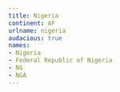 ```yaml
---
title: Nigeria
continent: AF
urlname: nigeria
audacious: true
names:
- Nigeria
- Federal Republic of Nigeria
- NG
- NGA
---
```


